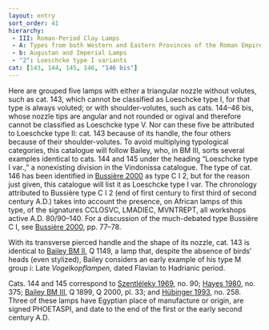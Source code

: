 ```yaml
---
layout: entry
sort_order: 41
hierarchy:
 - III: Roman-Period Clay Lamps
 - A: Types from both Western and Eastern Provinces of the Roman Empire
 - b: Augustan and Imperial Lamps
 - "2": Loeschcke type I variants
cat: [143, 144, 145, 146, "146 bis"]
---
```


Here are grouped five lamps with either a triangular nozzle without volutes, such as cat. 143, which cannot be classified as Loeschcke type I, for that type is always voluted; or with shoulder-volutes, such as cats. 144–46 bis, whose nozzle tips are angular and not rounded or ogival and therefore cannot be classified as Loeschcke type V. Nor can these five be attributed to Loeschcke type II: cat. 143 because of its handle, the four others because of their shoulder-volutes. To avoid multiplying typological categories, this catalogue will follow Bailey, who, in BM III, sorts several examples identical to cats. 144 and 145 under the heading “Loeschcke type I var.,” a nonexisting division in the Vindonissa catalogue. The type of cat. 146 has been identified in <a href='../../bibliography/#bussiere-2000'>Bussière 2000</a> as type C I 2, but for the reason just given, this catalogue will list it as Loeschcke type I var. The chronology attributed to Bussière type C I 2 (end of first century to first third of second century A.D.) takes into account the presence, on African lamps of this type, of the signatures <span class="inscription">CCLOSVC, LMADIEC, MVNTREPT</span>, all workshops active A.D. 80/90–140. For a discussion of the much-debated type Bussière C I, see <a href='../../bibliography/#bussiere-2000'>Bussière 2000</a>, pp. 77–78.

With its transverse pierced handle and the shape of its nozzle, cat. 143 is identical to <a href='../../bibliography/#bailey-bm-ii'>Bailey BM II</a>, Q 1149, a lamp that, despite the absence of birds’ heads (even stylized), Bailey considers an early example of his type M group i: Late *Vogelkopflampen,* dated Flavian to Hadrianic period.

Cats. 144 and 145 correspond to <a href='../../bibliography/#szentleleky-1969'>Szentléleky 1969</a>, no. 90; <a href='../../bibliography/#hayes-1980'>Hayes 1980</a>, no. 375; <a href='../../bibliography/#bailey-bm-iii'>Bailey BM III</a>, Q 1899, Q 2000, pl. 33; and <a href='../../bibliography/#hubinger-1993'>Hübinger 1993</a>, no. 258. Three of these lamps have Egyptian place of manufacture or origin, are signed <span class="inscription">PHOETASPI</span>, and date to the end of the first or the early second century A.D.
